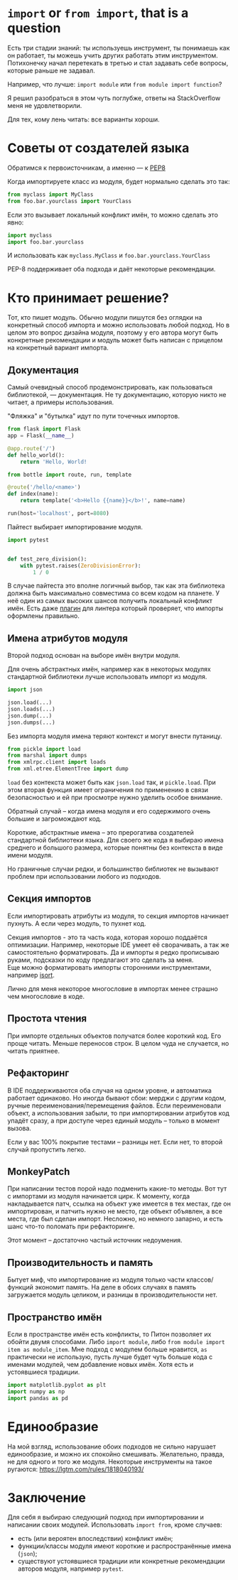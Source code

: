 # `import` or `from import`, that is a question

Есть три стадии знаний: ты используешь инструмент, 
ты понимаешь как он работает, ты можешь учить других работать этим инструментом.
Потихонечку начал перетекать в третью и стал задавать себе вопросы, которые раньше не задавал.

Например, что лучше: `import module` или `from module import function`?

Я решил разобраться в этом чуть поглубже, ответы на StackOverflow меня не удовлетворили.

Для тех, кому лень читать: все варианты хороши.

# Советы от создателей языка 
Обратимся к первоисточникам, а именно — к [PEP8](https://www.python.org/dev/peps/pep-0008/#imports)

Когда импортируете класс из модуля, будет нормально сделать это так:
```python
from myclass import MyClass
from foo.bar.yourclass import YourClass
```

Если это вызывает локальный конфликт имён, то можно сделать это явно:
```python
import myclass
import foo.bar.yourclass
```
И использовать как `myclass.MyClass` и `foo.bar.yourclass.YourClass`

PEP-8 поддерживает оба подхода и даёт некоторые рекомендации.

# Кто принимает решение?

Тот, кто пишет модуль. Обычно модули пишутся без оглядки на конкретный способ импорта и можно использовать любой подход.
Но в целом это вопрос дизайна модуля, поэтому у его автора могут быть конкретные рекомендации 
и модуль может быть написан с прицелом на конкретный вариант импорта.


## Документация

Самый очевидный способ продемонстрировать, как пользоваться библиотекой, — документация.
Не ту документацию, которую никто не читает, а примеры использования. 

"Фляжка" и "бутылка" идут по пути точечных импортов.
```python
from flask import Flask
app = Flask(__name__)

@app.route('/')
def hello_world():
    return 'Hello, World!
```

```python
from bottle import route, run, template

@route('/hello/<name>')
def index(name):
    return template('<b>Hello {{name}}</b>!', name=name)

run(host='localhost', port=8080)
```

Пайтест выбирает импортирование модуля.
```python
import pytest


def test_zero_division():
    with pytest.raises(ZeroDivisionError):
        1 / 0
```
В случае пайтеста это вполне логичный выбор, так как эта библиотека должна быть максимально совместима со всем кодом на планете.
У неё один из самых высоких шансов получить локальный конфликт имён.
Есть даже [плагин](https://github.com/m-burst/flake8-pytest-style/blob/v1.3.0/docs/rules/PT013.md)
для линтера который проверяет, что импорты оформлены правильно.

## Имена атрибутов модуля

Второй подход основан на выборе имён внутри модуля.

Для очень абстрактных имён, например как в некоторых модулях стандартной библиотеки лучше использовать импорт из модуля.
```python
import json

json.load(...)
json.loads(...)
json.dump(...)
json.dumps(...)
```

Без импорта модуля имена теряют контекст и могут внести путаницу.
```python
from pickle import load
from marshal import dumps
from xmlrpc.client import loads
from xml.etree.ElementTree import dump
```

`load` без контекста может быть как `json.load` так,  и `pickle.load`. 
При этом вторая функция имеет ограничения по применению в связи безопасностью и ей при просмотре нужно уделить особое внимание.

Обратный случай – когда имена модуля и его содержимого очень большие и загромождают код.

Короткие, абстрактные имена – это прерогатива создателей стандартной библиотеки языка.
Для своего же кода я выбираю имена среднего и большого размера, которые понятны без контекста в виде имени модуля.

Но граничные случаи редки, и большинство библиотек не вызывают проблем при использовании любого из подходов.

## Секция импортов
Если импортировать атрибуты из модуля, то секция импортов начинает пухнуть.
А если через модуль, то пухнет код. 

Секция импортов - это та часть кода, которая хорошо поддаётся оптимизации. 
Например, некоторые IDE умеет её сворачивать, а так же самостоятельно форматировать. 
Да и импорты я редко прописываю руками, подсказки по коду предлагают это сделать за меня.  
Еще можно форматировать импорты сторонними инструментами, например [isort](https://pypi.org/project/isort/). 

Лично для меня некоторое многословие в импортах менее страшно чем многословие в коде.

## Простота чтения 
При импорте отдельных объектов получатся более короткий код. Его проще читать. Меньше переносов строк.
В целом чуда не случается, но читать приятнее.

## Рефакторинг
В IDE поддерживаются оба случая на одном уровне, и автоматика работает одинаково. 
Но иногда бывают сбои: мерджи с другим кодом, ручные переименования/перемещения файлов.
Если переименовали объект, а использования забыли, то при импортировании атрибутов код упадёт сразу,
а при доступе через единый модуль – только в момент вызова.

Если у вас 100% покрытие тестами – разницы нет. Если нет, то второй случай пропустить легко.

## MonkeyPatch 
При написании тестов порой надо подменить какие-то методы. 
Вот тут с импортами из модуля начинается цирк. 
К моменту, когда накладывается патч, ссылка на объект уже имеется в тех местах, где он импортирован,
и патчить нужно не место, где объект объявлен, а все места, где был сделан импорт.
Несложно, но немного запарно, и есть шанс что-то поломать при рефакторинге.

Этот момент – достаточно частый источник недоумения. 

## Производительность и память
Бытует миф, что импортирование из модуля только части классов/функций экономит память.
На деле в обоих случаях в память загружается модуль целиком, и разницы в производительности нет.

## Пространство имён
Если в пространстве имён есть конфликты, то Питон позволяет их обойти двумя способами.
Либо `import module`, либо `from module import item as module_item`. 
Мне подход с модулем больше нравится, `as` практически не использую, 
пусть лучше будет чуть больше кода с именами модулей, чем добавление новых имён. Хотя есть и устоявшиеся традиции.
```python
import matplotlib.pyplot as plt
import numpy as np
import pandas as pd
```

# Единообразие
На мой взгляд, использование обоих подходов не сильно нарушает единообразие, и можно их спокойно смешивать.
Желательно, правда, не для одного и того же модуля. Некоторые инструменты на такое ругаются: https://lgtm.com/rules/1818040193/

# Заключение
Для себя я выбираю следующий подход при импортировании и написании своих модулей. 
Использовать `import from`, кроме случаев:
 - есть (или вероятен впоследствии) конфликт имён;
 - функции/классы модуля имеют короткие и распространённые имена (`json`);
 - существуют устоявшиеся традиции или конкретные рекомендации авторов модуля, например `pytest`.
